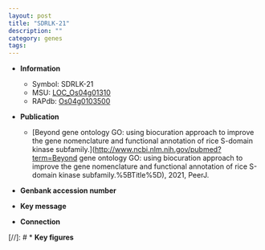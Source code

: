 ```yaml
---
layout: post
title: "SDRLK-21"
description: ""
category: genes
tags: 
---
```


* **Information**  
    + Symbol: SDRLK-21  
    + MSU: [LOC_Os04g01310](http://rice.uga.edu/cgi-bin/ORF_infopage.cgi?orf=LOC_Os04g01310)  
    + RAPdb: [Os04g0103500](https://rapdb.dna.affrc.go.jp/locus/?name=Os04g0103500)  

* **Publication**  
    + [Beyond gene ontology GO: using biocuration approach to improve the gene nomenclature and functional annotation of rice S-domain kinase subfamily.](http://www.ncbi.nlm.nih.gov/pubmed?term=Beyond gene ontology GO: using biocuration approach to improve the gene nomenclature and functional annotation of rice S-domain kinase subfamily.%5BTitle%5D), 2021, PeerJ.

* **Genbank accession number**  

* **Key message**  

* **Connection**  

[//]: # * **Key figures**  


